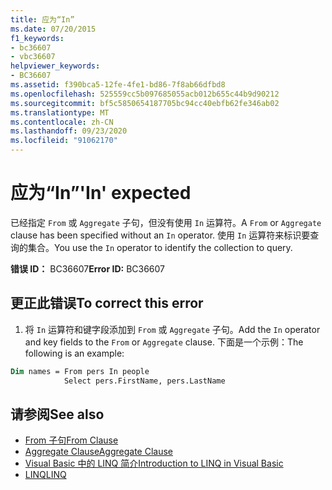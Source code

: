 ```yaml
---
title: 应为“In”
ms.date: 07/20/2015
f1_keywords:
- bc36607
- vbc36607
helpviewer_keywords:
- BC36607
ms.assetid: f390bca5-12fe-4fe1-bd86-7f8ab66dfbd8
ms.openlocfilehash: 525559cc5b097685055acb012b655c44b9d90212
ms.sourcegitcommit: bf5c5850654187705bc94cc40ebfb62fe346ab02
ms.translationtype: MT
ms.contentlocale: zh-CN
ms.lasthandoff: 09/23/2020
ms.locfileid: "91062170"
---
```

# <a name="in-expected"></a><span data-ttu-id="16986-102">应为“In”</span><span class="sxs-lookup"><span data-stu-id="16986-102">'In' expected</span></span>

<span data-ttu-id="16986-103">已经指定 `From` 或 `Aggregate` 子句，但没有使用 `In` 运算符。</span><span class="sxs-lookup"><span data-stu-id="16986-103">A `From` or `Aggregate` clause has been specified without an `In` operator.</span></span> <span data-ttu-id="16986-104">使用 `In` 运算符来标识要查询的集合。</span><span class="sxs-lookup"><span data-stu-id="16986-104">You use the `In` operator to identify the collection to query.</span></span>  
  
 <span data-ttu-id="16986-105">**错误 ID：** BC36607</span><span class="sxs-lookup"><span data-stu-id="16986-105">**Error ID:** BC36607</span></span>  
  
## <a name="to-correct-this-error"></a><span data-ttu-id="16986-106">更正此错误</span><span class="sxs-lookup"><span data-stu-id="16986-106">To correct this error</span></span>  

1. <span data-ttu-id="16986-107">将 `In` 运算符和键字段添加到 `From` 或 `Aggregate` 子句。</span><span class="sxs-lookup"><span data-stu-id="16986-107">Add the `In` operator and key fields to the `From` or `Aggregate` clause.</span></span> <span data-ttu-id="16986-108">下面是一个示例：</span><span class="sxs-lookup"><span data-stu-id="16986-108">The following is an example:</span></span>  

```vb  
Dim names = From pers In people
            Select pers.FirstName, pers.LastName  
```  
  
## <a name="see-also"></a><span data-ttu-id="16986-109">请参阅</span><span class="sxs-lookup"><span data-stu-id="16986-109">See also</span></span>

- [<span data-ttu-id="16986-110">From 子句</span><span class="sxs-lookup"><span data-stu-id="16986-110">From Clause</span></span>](../language-reference/queries/from-clause.md)
- [<span data-ttu-id="16986-111">Aggregate Clause</span><span class="sxs-lookup"><span data-stu-id="16986-111">Aggregate Clause</span></span>](../language-reference/queries/aggregate-clause.md)
- [<span data-ttu-id="16986-112">Visual Basic 中的 LINQ 简介</span><span class="sxs-lookup"><span data-stu-id="16986-112">Introduction to LINQ in Visual Basic</span></span>](../programming-guide/language-features/linq/introduction-to-linq.md)
- [<span data-ttu-id="16986-113">LINQ</span><span class="sxs-lookup"><span data-stu-id="16986-113">LINQ</span></span>](../programming-guide/language-features/linq/index.md)
